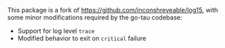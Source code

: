 This package is a fork of https://github.com/inconshreveable/log15, with some
minor modifications required by the go-tau codebase:

 * Support for log level `trace`
 * Modified behavior to exit on `critical` failure
